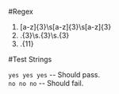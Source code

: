 #Regex

1. [a-z]{3}\s[a-z]{3}\s[a-z]{3}
2. .{3}\s.{3}\s.{3}
3. .{11}

#Test Strings 

`yes yes yes` -- Should pass.  
`no no no` -- Should fail.  